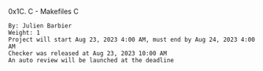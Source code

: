 0x1C. C - Makefiles
C

    By: Julien Barbier
    Weight: 1
    Project will start Aug 23, 2023 4:00 AM, must end by Aug 24, 2023 4:00 AM
    Checker was released at Aug 23, 2023 10:00 AM
    An auto review will be launched at the deadline
